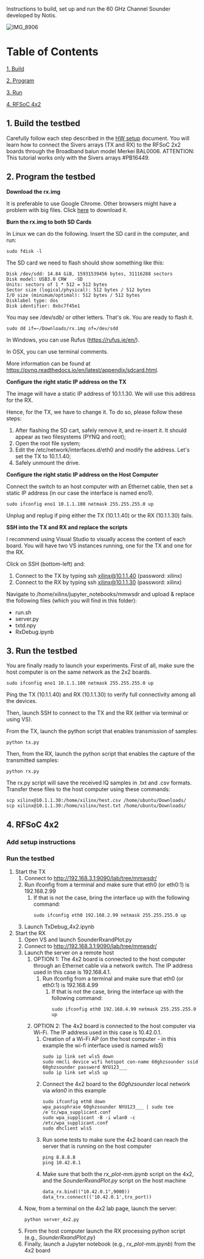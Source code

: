 Instructions to build, set up and run the 60 GHz Channel Sounder developed by Notis. 


![IMG_8906](https://github.com/nyu-wireless/mmwsdr/assets/24817896/346ab6a4-8d33-41a2-9502-7f0f18a02c76)


# Table of Contents  

[1. Build](#1-build-the-testbed)

[2. Program](#2-program-the-testbed)

[3. Run](#3-run-the-testbed)

[4. RFSoC 4x2](#4x2)

## 1. Build the testbed

Carefully follow each step described in the [HW setup](https://github.com/nyu-wireless/mmwsdr/blob/main/2x2_sounder/HW_setup.pdf) document. You will learn how to connect the Sivers arrays (TX and RX) to the RFSoC 2x2 boards through the Broadband balun model Merkei BAL0006. ATTENTION: This tutorial works only with the Sivers arrays #PB16449.

## 2. Program the testbed

**Download the rx.img**

It is preferable to use Google Chrome. Other browsers might have a problem with big files. Click [here](https://drive.google.com/file/d/1YfHpmMC5HQftU6drCumDuZgqWMh2dPdv/view?usp=drive_link) to download it.

**Burn the rx.img to both SD Cards**

In Linux we can do the following. Insert the SD card in the computer, and run:

```
sudo fdisk -l
```

The SD card we need to flash should show something like this:

```
Disk /dev/sdd: 14.84 GiB, 15931539456 bytes, 31116288 sectors
Disk model: USB3.0 CRW   -SD
Units: sectors of 1 * 512 = 512 bytes
Sector size (logical/physical): 512 bytes / 512 bytes
I/O size (minimum/optimal): 512 bytes / 512 bytes
Disklabel type: dos
Disk identifier: 0xbc7f45e1
```

You may see /dev/sdb/ or other letters. That's ok. You are ready to flash it. 

```
sudo dd if=~/Downloads/rx.img of=/dev/sdd 
```

In Windows, you can use Rufus (https://rufus.ie/en/).

In OSX, you can use terminal comments.

More information can be found at https://pynq.readthedocs.io/en/latest/appendix/sdcard.html. 


**Configure the right static IP address on the TX**

The image will have a static IP address of 10.1.1.30. We will use this address for the RX. 

Hence, for the TX, we have to change it. To do so, please follow these steps:

 1) After flashing the SD cart, safely remove it, and re-insert it. It should appear as two filesystems (PYNQ and root);
 2) Open the root file system;
 3) Edit the /etc/network/interfaces.d/eth0 and modify the address. Let's set the TX to 10.1.1.40;
 4) Safely unmount the drive.

**Configure the right static IP address on the Host Computer**

Connect the switch to an host computer with an Ethernet cable, then set a static IP address (in our case the interface is named eno1). 

```
sudo ifconfig eno1 10.1.1.100 netmask 255.255.255.0 up
```

Unplug and replug if ping either the TX (10.1.1.40) or the RX (10.1.1.30) fails.

**SSH into the TX and RX and replace the scripts**

I recommend using Visual Studio to visually access the content of each board. You will have two VS instances running, one for the TX and one for the RX. 

Click on SSH (bottom-left) and:

1) Connect to the TX by typing ssh xilinx@10.1.1.40 (password: xilinx)
2) Connect to the RX by typing ssh xilinx@10.1.1.30 (password: xilinx)

Navigate to /home/xilinx/jupyter_notebooks/mmwsdr and upload & replace the following files (which you will find in this folder):
- run.sh
- server.py
- txtd.npy
- RxDebug.ipynb

## 3. Run the testbed

You are finally ready to launch your experiments. First of all, make sure the host computer is on the same network as the 2x2 boards. 
```
sudo ifconfig eno1 10.1.1.100 netmask 255.255.255.0 up
```
Ping the TX (10.1.1.40) and RX (10.1.1.30) to verify full connectivity among all the devices. 

Then, launch SSH to connect to the TX and the RX (either via terminal or using VS). 

From the TX, launch the python script that enables transmission of samples:
```
python tx.py
```

Then, from the RX, launch the python script that enables the capture of the transmitted samples:

```
python rx.py
```

The rx.py script will save the received IQ samples in .txt and .csv formats. Transfer these files to the host computer using these commands:
```
scp xilinx@10.1.1.30:/home/xilinx/hest.csv /home/ubuntu/Downloads/
scp xilinx@10.1.1.30:/home/xilinx/hest.txt /home/ubuntu/Downloads/
```

## 4. RFSoC 4x2 <a name="4x2"></a>

### Add setup instructions 

### Run the testbed 

1. Start the TX
   1. Connect to http://192.168.3.1:9090/lab/tree/mmwsdr/
   2. Run ifconfig from a terminal and make sure that eth0 (or eth0:1) is 192.168.2.99
      1. If that is not the case, bring the interface up with the following command:
         ```
         sudo ifconfig eth0 192.168.2.99 netmask 255.255.255.0 up
         ```
   4. Launch TxDebug_4x2.ipynb
2. Start the RX
   1. Open VS and launch SounderRxandPlot.py
   2. Connect to http://192.168.3.1:9090/lab/tree/mmwsdr/
   3. Launch the server on a remote host 
      1. OPTION 1: The 4x2 board is connected to the host computer through an Ethernet cable via a network switch. The IP address used in this case is 192.168.4.1.
          1. Run ifconfig from a terminal and make sure that eth0 (or eth0:1) is 192.168.4.99
             1. If that is not the case, bring the interface up with the following command:
                ```
                sudo ifconfig eth0 192.168.4.99 netmask 255.255.255.0 up
                ```
      2. OPTION 2: The 4x2 board is connected to the host computer via Wi-Fi. The IP address used in this case is 10.42.0.1.
          1. Creation of a Wi-Fi AP (on the host computer - in this example the wi-fi interface used is named _wls5_)
             ```
             sudo ip link set wls5 down
             sudo nmcli device wifi hotspot con-name 60ghzsounder ssid 60ghzsounder password NYU123___
             sudo ip link set wls5 up
             ```
          2. Connect the 4x2 board to the _60ghzsounder_ local network via _wlan0_ in this example
             ```
             sudo ifconfig eth0 down
             wpa_passphrase 60ghzsounder NYU123___ | sudo tee /e`tc/wpa_supplicant.conf
             sudo wpa_supplicant -B -i wlan0 -c /etc/wpa_supplicant.conf
             sudo dhclient wls5
             ```
          3. Run some tests to make sure the 4x2 board can reach the server that is running on the host computer
             ```
             ping 8.8.8.8
             ping 10.42.0.1
             ```
          4. Make sure that both the _rx_plot-mm.ipynb_ script on the 4x2, and the _SounderRxandPlot.py_ script on the host machine  
             ```
             data_rx.bind(("10.42.0.1",9000))
             data_trx.connect(('10.42.0.1',trx_port))             
             ``` 
   4. Now, from a terminal on the 4x2 lab page, launch the server:
      ```
      python server_4x2.py
      ```
   5. From the host computer launch the RX processing python script (e.g., _SounderRxandPlot.py_)
   6. Finally, launch a Jupyter notebook (e.g., _rx_plot-mm.ipynb_) from the 4x2 board 
